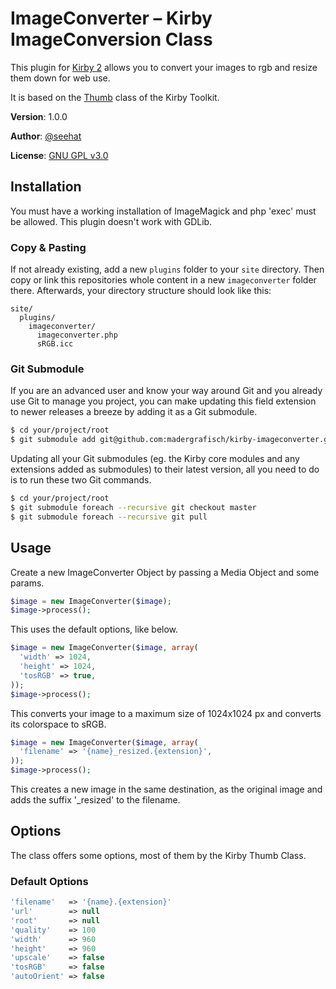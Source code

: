 # ImageConverter – Kirby ImageConversion Class

This plugin for [Kirby 2](http://getkirby.com) allows you to convert your images to rgb and resize them down for web use. 

It is based on the [Thumb](https://github.com/getkirby/toolkit/blob/master/lib/thumb.php) class of the Kirby Toolkit. 

**Version**: 1.0.0

**Author**: [@seehat](https://github.com/seehat/)

**License**: [GNU GPL v3.0](http://opensource.org/licenses/GPL-3.0)

## Installation

You must have a working installation of ImageMagick and php 'exec' must be allowed. This plugin doesn't work with GDLib. 

### Copy & Pasting

If not already existing, add a new `plugins` folder to your `site` directory. Then copy or link this repositories whole content in a new `imageconverter` folder there. Afterwards, your directory structure should look like this:

```
site/
  plugins/
    imageconverter/
      imageconverter.php
      sRGB.icc
```

### Git Submodule

If you are an advanced user and know your way around Git and you already use Git to manage you project, you can make updating this field extension to newer releases a breeze by adding it as a Git submodule.

```bash
$ cd your/project/root
$ git submodule add git@github.com:madergrafisch/kirby-imageconverter.git site/plugins/imageconverter
```

Updating all your Git submodules (eg. the Kirby core modules and any extensions added as submodules) to their latest version, all you need to do is to run these two Git commands.

```bash
$ cd your/project/root
$ git submodule foreach --recursive git checkout master
$ git submodule foreach --recursive git pull
```

## Usage

Create a new ImageConverter Object by passing a Media Object and some params. 

```php
$image = new ImageConverter($image);
$image->process();
```

This uses the default options, like below. 

```php
$image = new ImageConverter($image, array(
  'width' => 1024,
  'height' => 1024,
  'tosRGB' => true,
));
$image->process();
```

This converts your image to a maximum size of 1024x1024 px and converts its colorspace to sRGB.

```php
$image = new ImageConverter($image, array(
  'filename' => '{name}_resized.{extension}',
));
$image->process();
```

This creates a new image in the same destination, as the original image and adds the suffix '_resized' to the filename.

## Options

The class offers some options, most of them by the Kirby Thumb Class.

### Default Options
 
```php
'filename'   => '{name}.{extension}'
'url'        => null
'root'       => null
'quality'    => 100
'width'      => 960
'height'     => 960
'upscale'    => false
'tosRGB'     => false
'autoOrient' => false
```